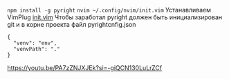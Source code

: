 `npm install -g pyright`
`nvim ~/.config/nvim/init.vim`
Устанавливаем VimPlug
[init.vim](https://github.com/alexey-goloburdin/nvim-config/blob/main/init.vim)
Чтобы заработал pyright должен быть инициализирован git
и в корне проекта файл pyrightcnfig.json
```
{
  "venv": "env",
  "venvPath": "."
}
```

https://youtu.be/PA7zZNJXJEk?si=-giQCN130LuLrZCf

